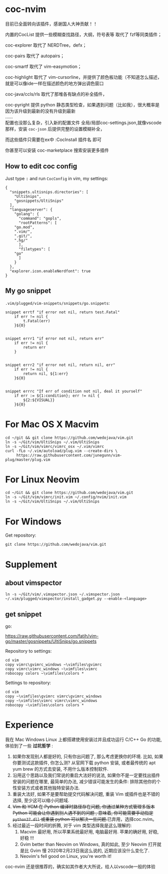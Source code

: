 # coc-nvim

目前已全面转向该插件，感谢国人大神贡献！！

内置的CocList 提供一些模糊查找路径，大纲，符号表等 取代了 fzf等同类插件；

coc-explorer 取代了 NERDTree，defx；

coc-pairs 取代了 autopairs；

coc-smartf 取代了 vim-easymotion；

coc-highlight 取代了 vim-cursorline，并提供了颜色板功能（不知道怎么描述，就是可以像ide一样在描述颜色的地方弹出调色窗口

coc-java/ccls/rls 取代了那堆各有缺点的补全插件，

coc-pyright 提供 python 静态类型检查，如果遇到问题（比如我），很大概率是因为该升级到最新的没有升级到最新  
……  
配置也没那么复杂，引入新的配置文件 全局/局部coc-settings.json,就像vscode那样，安装 `coc-json` 后提供完整的设置模糊补全，

而这些插件只需要在ex中 :CocInstall 插件名 即可

你甚至可以安装 coc-marketplace 搜索安装更多插件

## How to edit coc config
Just type <kbd>:</kbd> and run `CocConfig` in vim, my settings:
```
{
  "snippets.ultisnips.directories": [
    "UltiSnips",
    "gosnippets/UltiSnips"
  ],
  "languageserver": {
    "golang": {
      "command": "gopls",
      "rootPatterns": [
	"go.mod",
	".vim/",
	".git/",
	".hg/"
      ],
      "filetypes": [
	"go"
      ]
    }
  },
  "explorer.icon.enableNerdfont": true
}
```

## My go snippet
`.vim/plugged/vim-snippets/snippets/go.snippets`:
```
snippet errtf "if error not nil, return test.Fatal"
	if err != nil {
		t.Fatal(err)
	}${0}


snippet errr1 "if error not nil, return err"
	if err != nil {
		return err
	}


snippet errr2 "if error not nil, return nil, err"
	if err != nil {
		return nil, ${1:err}
	}${0}


snippet errrc "If err of condition not nil, deal it yourself"
	if err := ${1:condition}; err != nil {
		${2:${VISUAL}}
	}${0}
```


# For Mac OS X Macvim

```
cd ~/git && git clone https://github.com/wedojava/vim.git
ln -s ~/Git/vim/UltiSnips ~/.vim/UltiSnips
ln -s ~/Git/vim/vimrc/vimrc_osx ~/.vim/vimrc
curl -fLo ~/.vim/autoload/plug.vim --create-dirs \
     https://raw.githubusercontent.com/junegunn/vim-plug/master/plug.vim
```

# For Linux Neovim

```
cd ~/Git && git clone https://github.com/wedojava/vim.git
ln -s ~/Git/vim/vimrc/init.vim ~/.config/nvim/init.vim
ln -s ~/Git/vim/UltiSnips ~/.vim/UltiSnips
```


# For Windows

Get repository:

```
git clone https://github.com/wedojava/vim.git
```

# Supplement

## about vimspector

```
ln -s ~/Git/vim/.vimspector.json ~/.vimspector.json
~/.vim/plugged/vimspector/install_gadget.py --enable-<language>
```

## get snippet

go:

https://raw.githubusercontent.com/fatih/vim-go/master/gosnippets/UltiSnips/go.snippets


Repository to settings:

```
cd vim
copy vimrc\gvimrc_windows ~\vimfiles\gvimrc
copy vimrc\vimrc_windows ~\vimfiles\vimrc
robocopy colors ~\vimfiles\colors *
```



Settings to repository:

```
cd vim
copy ~\vimfiles\gvimrc vimrc\gvimrc_windows
copy ~\vimfiles\vimrc vimrc\vimrc_windows
robocopy ~\vimfiles\colors colors *
```



# Experience



我在 Mac Windows Linux 上都搭建使用安装过并且成功运行 C/C++ Go 的功能, 体验到了一些 **过坑哲学** :

1. 如果你发现别人都是好的, 只有你出问题了, 那么考虑更换你的环境. 比如, 如果你要测试这款插件, 你怎么测? 从官网下载 python 安装, 或者最传统的 apt yum brew 的方式去安装, 不用什么版本控制软件.
2. 沿用这个思路以及我们常说的重启大法好的说法, 如果你不是一定要找出插件安装的问题在哪里, 最简单的办法, 减少错误可能发生的条件: 排除其他你的个性安装方式或者其他独特安装办法.
3. 重装大法好, 如果不是要帮助提交代码解决问题, 重装 Vim 或插件也是不错的选择, 至少这可以缩小问题域.
4. ~~Vim 和 YCM 在 Python 编译时路径存在问题, 你通过某种方式管理多版本 Python 可能会让你遇到别人遇不到的问题 , 意味着, 你可能需要手动指定 `python37.dll` 或重装 python 可以解决一些问题.~~已弃用，选择coc.nvim。
5. 经过最近一段时间的折腾, 对于 vim 类型选择我是这么理解的:
   1. Macvim 最好用, 所以苹果系统最好用, 电脑最好用. 苹果的确好用, 好稳, 好稳 !!!
   2. Gvim better than Neovim on Windows, 真的如此, 至少 Neovim 打开就是比 Gvim 慢 2020年2月23日我这么说的, 近期应该没什么变化了.
   3.  Neovim's fell good on Linux, you're worth it!


coc-nvim 还是很推荐的，确实如其作者大大所说，给人以vscode一般的体验

